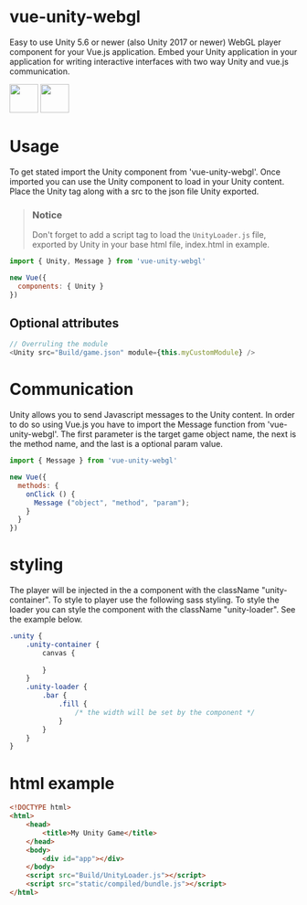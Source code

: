 # vue-unity-webgl

Easy to use Unity 5.6 or newer (also Unity 2017 or newer)  WebGL player component for your Vue.js application. Embed your Unity application in your application for writing interactive interfaces with two way Unity and vue.js communication.

<img src="https://vuejs.org/images/logo.png" height="50px"/> <img src="https://upload.wikimedia.org/wikipedia/commons/8/8a/Official_unity_logo.png" height="50px"/>


# Usage
To get stated import the Unity component from 'vue-unity-webgl'. Once imported you can use the Unity component to load in your Unity content. Place the Unity tag along with a src to the json file Unity exported.

> ### Notice
> Don't forget to add a script tag to load the `UnityLoader.js` file, exported by Unity in your base html file, index.html in example.

```js
import { Unity, Message } from 'vue-unity-webgl'

new Vue({
  components: { Unity }
})
```

## Optional attributes

```js
// Overruling the module
<Unity src="Build/game.json" module={this.myCustomModule} />
```

# Communication
Unity allows you to send Javascript messages to the Unity content. In order to do so using Vue.js you have to import the Message function from 'vue-unity-webgl'. The first parameter is the target game object name, the next is the method name, and the last is a optional param value.

```js
import { Message } from 'vue-unity-webgl'

new Vue({
  methods: {
    onClick () {
      Message ("object", "method", "param");
    }
  }
})
```

# styling
The player will be injected in the a component with the className "unity-container". To style to player use the following sass styling. To style the loader you can style the component with the className "unity-loader". See the example below.

```scss
.unity {
    .unity-container {
        canvas {
            
        }
    }
    .unity-loader {
        .bar {
            .fill {
                /* the width will be set by the component */
            }
        }
    }
}
```

# html example
```html
<!DOCTYPE html>
<html>
    <head>
        <title>My Unity Game</title>
    </head>
    <body>
        <div id="app"></div>
    </body>
    <script src="Build/UnityLoader.js"></script>
    <script src="static/compiled/bundle.js"></script>
</html>
```